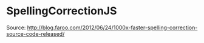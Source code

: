SpellingCorrectionJS
====================
Source: http://blog.faroo.com/2012/06/24/1000x-faster-spelling-correction-source-code-released/
